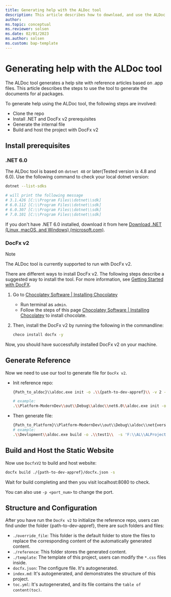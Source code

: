 ```yaml
---
title: Generating help with the ALDoc tool
description: This article describes how to download, and use the ALDoc tool to generate reference help for first party apps for Business Central. 
author: 
ms.topic: conceptual
ms.reviewer: solsen
ms.date: 02/01/2023
ms.author: solsen
ms.custom: bap-template
---
```


# Generating help with the ALDoc tool

The ALDoc tool generates a help site with reference articles based on .app files. This article describes the steps to use the tool to generate the documents for al packages.

To generate help using the ALDoc tool, the following steps are involved: 

* Clone the repo <!-- internal steps -->
* Install .NET and DocFx v2 prerequisites
* Generate the internal file
* Build and host the project with DocFx v2

## Install prerequisites

### .NET 6.0

The ALDoc tool is based on `dotnet 48` or later(Tested version is 4.8 and 6.0). Use the following command to check your local dotnet version:

```bash
dotnet --list-sdks

# will print the following message
# 3.1.426 [C:\\Program Files\\dotnet\\sdk]
# 6.0.112 [C:\\Program Files\\dotnet\\sdk]
# 6.0.307 [C:\\Program Files\\dotnet\\sdk]
# 7.0.101 [C:\\Program Files\\dotnet\\sdk]
```

If you don't have .NET 6.0 installed, download it from here [Download .NET (Linux, macOS, and Windows) (microsoft.com)](https://dotnet.microsoft.com/en-us/download).

### DocFx v2

> [!NOTE]  
> The ALDoc tool is currently supported to run with DocFx v2.

There are different ways to install DocFx v2. The following steps describe a suggested way to install the tool. For more information, see [Getting Started with DocFX](https://dotnet.github.io/docfx/tutorial/docfx_getting_started.html).

1. Go to [Chocolatey Software | Installing Chocolatey](https://chocolatey.org/install#individual)

   * Run terminal as `admin`.
   * Follow the steps of this page [Chocolatey Software | Installing Chocolatey](https://chocolatey.org/install#individual) to install chocolate. 

2. Then, install the DocFx v2 by running the following in the commandline:

   ```bash
   choco install docfx -y
   ```

Now, you should have successfully installed DocFx v2 on your machine.

## Generate Reference

Now we need to use our tool to generate file for `DocFx v2`.

   * Init reference repo:

     ```bash
     {Path_to_aldoc}\\aldoc.exe init -o .\\{path-to-dev-appref}\\ -v 2 -t '{path_to_package1}','{path_to_package2}',...,'{path_to_package3}'
     
     # example:
     .\\Platform-ModernDev\\out\\Debug\\aldoc\\net6.0\\aldoc.exe init -o .\\test1\\ -v 2 -t 'F:\\AL\\ALProject1\\.alpackages\\Microsoft_System Application_20.1.39764.39901.app'
     ```

   * Then generate file:

     ```bash
     {Path_to_Platform}\\Platform-ModernDev\\out\\Debug\\aldoc\\net{version}\\aldoc.exe build -o .\\{path-to-dev-appref}\\  -s {path_to_package}
     # example:
     .\\Devlopment\\aldoc.exe build -o .\\test1\\  -s 'F:\\AL\\ALProject1\\.alpackages\\Microsoft_System Application_20.1.39764.39901.app'
     ```

     

## Build and Host the Static Website

Now use `DocfxV2` to build and host website:

```bash
docfx build ./{path-to-dev-appref}/docfx.json -s
```

Wait for build completing and then you visit localhost:8080 to check.

You can also use `-p <port_num>` to change the port.



## Structure and Configuration

After you have run the `DocFx v2` to initialize the reference repo, users can find under the folder {path-to-dev-appref}, there are such folders and files:
   * `./override_file`: This folder is the default folder to store the files to replace the corresponding content of the automatically generated content.
   * `./reference`: This folder stores the generated content.
   * `./template`: The template of this project, users can modify the `*.css` files inside.
   * `docfx.json`: The configure file. It's autogenerated. 
   * `index.md`: It's autogenerated,  and demonstrates the structure of this project.
   * `toc.yml`: It's autogenerated, and its file contains the `table of content(toc)`.

 